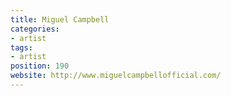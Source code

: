 ```yaml
---
title: Miguel Campbell
categories:
- artist
tags:
- artist
position: 190
website: http://www.miguelcampbellofficial.com/
---
```


